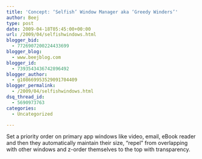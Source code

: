 ```yaml
---
title: 'Concept: ‘Selfish’ Window Manager aka ‘Greedy Winders’'
author: Beej
type: post
date: 2009-04-18T05:45:00+00:00
url: /2009/04/selfishwindows.html
blogger_bid:
  - 7726907200224433699
blogger_blog:
  - www.beejblog.com
blogger_id:
  - 7393543436742896492
blogger_author:
  - g108669953529091704409
blogger_permalink:
  - /2009/04/selfishwindows.html
dsq_thread_id:
  - 5690973763
categories:
  - Uncategorized

---
```

Set a priority order on primary app windows like video, email, eBook reader and then they automatically maintain their size, “repel” from overlapping with other windows and z-order themselves to the top with transparency.